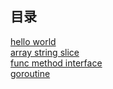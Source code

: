 ## 目录
[hello world](1.go)  
[array string slice](2.go)  
[func method interface](3.go)  
[goroutine](4.go)  
